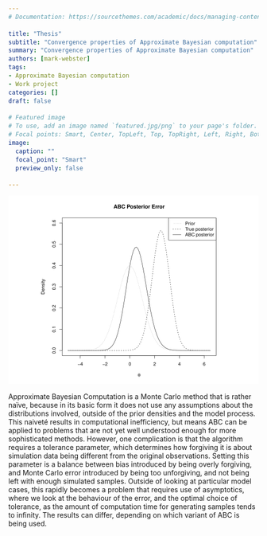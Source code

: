 ```yaml
---
# Documentation: https://sourcethemes.com/academic/docs/managing-content/

title: "Thesis"
subtitle: "Convergence properties of Approximate Bayesian computation"
summary: "Convergence properties of Approximate Bayesian computation"
authors: [mark-webster]
tags:
- Approximate Bayesian computation
- Work project
categories: []
draft: false

# Featured image
# To use, add an image named `featured.jpg/png` to your page's folder.
# Focal points: Smart, Center, TopLeft, Top, TopRight, Left, Right, BottomLeft, Bottom, BottomRight.
image:
  caption: ""
  focal_point: "Smart"
  preview_only: false

---
```


![](abc2.png)

Approximate Bayesian Computation is a Monte Carlo method that is rather naïve, because in its basic form it does not use any assumptions about the distributions involved, outside of the prior densities and the model process. This naiveté results in computational inefficiency, but means ABC can be applied to problems that are not yet well understood enough for more sophisticated methods.
However, one complication is that the algorithm requires a tolerance parameter, which determines how forgiving it is about simulation data being different from the original observations. Setting this parameter is a balance between bias introduced by being overly forgiving, and Monte Carlo error introduced by being too unforgiving, and not being left with enough simulated samples.
Outside of looking at particular model cases, this rapidly becomes a problem that requires use of asymptotics, where we look at the behaviour of the error, and the optimal choice of tolerance, as the amount of computation time for generating samples tends to infinity. The results can differ, depending on which variant of ABC is being used.

